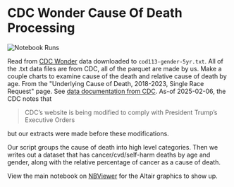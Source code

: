 # CDC Wonder Cause Of Death Processing

![Notebook Runs](https://github.com/andyreagan/cdc-wonder-cause-of-death-processing/actions/workflows/notebook-test.yml/badge.svg)

Read from [CDC Wonder](https://wonder.cdc.gov/controller/datarequest/D158) data 
downloaded to `cod113-gender-5yr.txt`.
All of the .txt data files are from CDC,
all of the parquet are made by us.
Make a couple charts to examine cause of the death
and relative cause of death by age.
From the "Underlying Cause of Death, 2018-2023, Single Race Request" page.
See [data documentation from CDC](https://wonder.cdc.gov/wonder/help/ucd.html#Top15).
As-of 2025-02-06,
the CDC notes that

> CDC’s website is being modified to comply with President Trump’s Executive Orders

but our extracts were made before these modifications.

Our script groups the cause of death into high level categories.
Then we writes out a dataset that has cancer/cvd/self-harm deaths 
by age and gender, 
along with the relative percentage of cancer as a cause of death.

View the main notebook on 
[NBViewer](https://nbviewer.org/github/andyreagan/cdc-wonder-cause-of-death-processing/blob/main/cod113.ipynb)
for the Altair graphics to show up.

